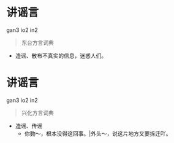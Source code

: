 # 讲谣言
gan3 io2 in2
> 东台方言词典
- 造谣、散布不真实的信息，迷惑人们。

# 讲谣言
gan3 io2 in2
> 兴化方言词典
- 造谣、传谣
  - 你覅～，根本没得这回事。|外头～，说这片地方又要拆迁吖。
